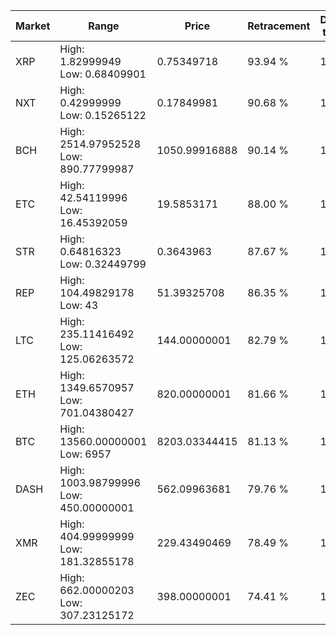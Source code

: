 | Market | Range | Price| Retracement | Doubles to 50% |
| --- | --- | --- | --- | --- |
| XRP | High: 1.82999949<br />Low: 0.68409901 | 0.75349718 | 93.94 % | 1.67 |
| NXT | High: 0.42999999<br />Low: 0.15265122 | 0.17849981 | 90.68 % | 1.63 |
| BCH | High: 2514.97952528<br />Low: 890.77799987 | 1050.99916888 | 90.14 % | 1.62 |
| ETC | High: 42.54119996<br />Low: 16.45392059 | 19.5853171 | 88.00 % | 1.51 |
| STR | High: 0.64816323<br />Low: 0.32449799 | 0.3643963 | 87.67 % | 1.33 |
| REP | High: 104.49829178<br />Low: 43 | 51.39325708 | 86.35 % | 1.43 |
| LTC | High: 235.11416492<br />Low: 125.06263572 | 144.00000001 | 82.79 % | 1.25 |
| ETH | High: 1349.6570957<br />Low: 701.04380427 | 820.00000001 | 81.66 % | 1.25 |
| BTC | High: 13560.00000001<br />Low: 6957 | 8203.03344415 | 81.13 % | 1.25 |
| DASH | High: 1003.98799996<br />Low: 450.00000001 | 562.09963681 | 79.76 % | 1.29 |
| XMR | High: 404.99999999<br />Low: 181.32855178 | 229.43490469 | 78.49 % | 1.28 |
| ZEC | High: 662.00000203<br />Low: 307.23125172 | 398.00000001 | 74.41 % | 1.22 |
